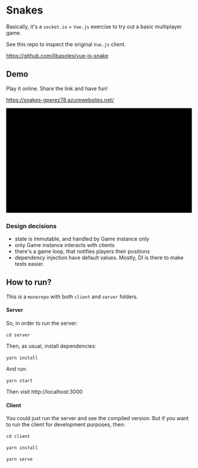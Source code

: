 # Snakes

Basically, it's a `socket.io` + `Vue.js` exercise to try out a basic multiplayer game.

See this repo to inspect the original `Vue.js` client.

https://github.com/libasoles/vue-js-snake

## Demo

Play it online. Share the link and have fun!

https://snakes-gperez78.azurewebsites.net/


![Demo](https://github.com/libasoles/vue-js-snakes-mutiplayer/blob/master/snapshot/demo.gif)


### Design decisions

- state is immutable, and handled by Game instance only
- only Game instance interacts with clients
- there's a game loop, that notifies players their positions
- dependency injection have default values. Mostly, DI is there to make tests easier.

## How to run?

This is a `monorepo` with both `client` and `server` folders.

#### Server
So, in order to run the server:

`cd server`

Then, as usual, install dependencies:

`yarn install`

And run:

`yarn start`

Then visit http://localhost:3000

#### Client

You could just run the server and see the compiled version. But if you want to run the client for development purposes, then:

`cd client`

`yarn install`

`yarn serve`
